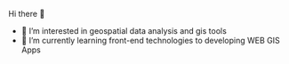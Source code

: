 Hi there 👋
- 👀 I’m interested in geospatial data analysis and gis tools
- 🌱 I’m currently learning front-end technologies to developing WEB GIS Apps

  
<!---
alperenflz/alperenflz is a ✨ special ✨ repository because its `README.md` (this file) appears on your GitHub profile.
You can click the Preview link to take a look at your changes.
--->
